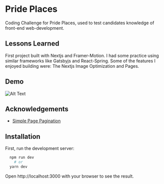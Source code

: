 # Pride Places

Coding Challenge for Pride Places, used to test candidates knowledge of front-end web-development.

## Lessons Learned

First project built with Nextjs and Framer-Motion. I had some practice using similar frameworks like Gatsbyjs and React-Spring.
Some of the features I enjoyed building were: The Nextjs Image Optimization and Pages.

## Demo

![Alt Text](https://media.giphy.com/media/nUqQnSIm7iqnMYI17G/giphy.gif)

## Acknowledgements

- [Simple Page Pagination](https://www.youtube.com/watch?v=IYCa1F-OWmk)

## Installation

First, run the development server:

```bash
  npm run dev
    # or
  yarn dev
```

Open http://localhost:3000 with your browser to see the result.

